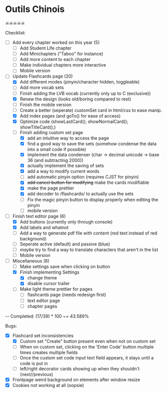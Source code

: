 # Outils Chinois

☠☠☠☠☠

Checklist:
- [ ] Add every chapter worked on this year (5)
	- [ ] Add Student Life chapter
	- [ ] Add Minichapters ("Taboo" for instance)
	- [ ] Add more content to each chapter
	- [ ] Make individual chapters more interactive
	- [ ] Mobile version

- [ ] Update Flashcards page (20)
	- [x] Add different modes (pinyin/character hidden, toggleable)
	- [ ] Add more vocab sets
	- [ ] Finish adding the LVB vocab (currently only up to C (exclusive))
	- [x] Renew the design (looks old/boring compared to rest)
	- [ ] Finish the mobile version
	- [ ] Create a better (seperate) customSet card in html/css to ease manip.
	- [x] Add index pages (and goTo() for ease of access)
	- [x] Optimize code (showLastCard(); showNormalCard(); showTitleCard();)
	- [ ] Finish adding custom set page
		- [x] add an intuitive way to access the page
		- [x] find a good way to save the sets (somehow condense the data into a small code if possible)
		- [x] implement the data condenser (char -> decimal unicode -> base 36 (and subtracting 2000))
		- [x] actually implement the saving of sets
		- [x] add a way to modify current words
		- [ ] add automatic pinyin option (requires CJST for pinyin)
		- [x] ~~add cancel button for modifying~~ make the cards modifiable
		- [x] make the page prettier
		- [x] add decoder to /flashcards/ to actually use the sets
		- [ ] Fix the magic pinyin button to display properly when editing the pinyin
		- [ ] mobile version

- [ ] Finish text editor page (6)
	- [x] Add buttons (currently only through console)
	- [x] Add labels and whatnot
	- [ ] Add a way to generate pdf file with content (red text instead of red background)
	- [ ] Seperate active (default) and passive (blue)
	- [ ] *maybe* try to find a way to translate characters that aren't in the list
	- [ ] Mobile version

- [ ] Miscellaneous (8)
	- [ ] Make settings save when clicking on button
	- [x] Finish implementing Settings
		- [x] change theme
		- [x] disable cursor trailer

	- [ ] Make light theme prettier for pages
		- [ ] flashcards page (needs redesign first)
		- [ ] text editor page
		- [ ] chapter pages

--
Completed: (17/39) \* 100 ~= 43.589%

Bugs:
- [x] Flashcard set inconsistencies
	- [x] Custom set "Create" button present even when not on custom set
	- [ ] When on custom set, clicking on the 'Enter Code' button multiple times creates multiple fields
	- [ ] Once the custom set code input text field appears, it stays until a code is put in
	- [ ] left/right decorator cards showing up when they shouldn't (next//previous)
- [x] Frontpage weird background on elements after window resize
- [x] Cookies not working at all (oopsie)